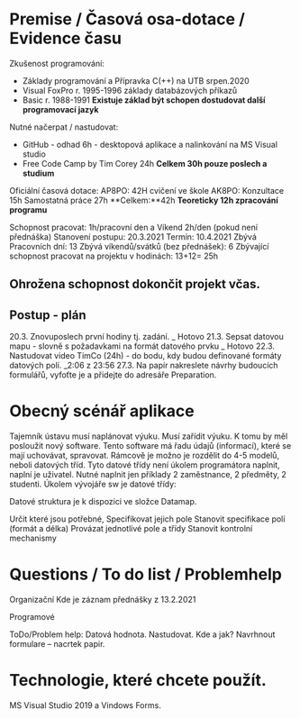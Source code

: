 # Premise / Časová osa-dotace / Evidence času

Zkušenost programování: 
- Základy programování a Přípravka C(++) na UTB srpen.2020
- Visual FoxPro r. 1995-1996 základy databázových příkazů
- Basic r. 1988-1991
**Existuje základ být schopen dostudovat další programovací jazyk**

Nutné načerpat / nastudovat: 
- GitHub - odhad 6h - desktopová aplikace a nalinkování na MS Visual studio
- Free Code Camp by Tim Corey 24h
**Celkem 30h pouze poslech a studium**

Oficiální časová dotace: 
AP8PO: 42H cvičení ve škole
AK8PO: Konzultace 15h Samostatná práce 27h 
**Celkem:**42h
**Teoreticky 12h zpracování programu**

Schopnost pracovat: 1h/pracovní den a Víkend 2h/den (pokud není přednáška)
Stanovení postupu: 20.3.2021
Termín: 10.4.2021 
Zbývá Pracovních dní: 13  Zbývá víkendů/svátků (bez přednášek): 6
Zbývající schopnost pracovat na projektu v hodinách: 13+12= 25h
## Ohrožena schopnost dokončit projekt včas. 

## Postup - plán
20.3. Znovuposlech první hodiny tj. zadání. _ Hotovo
21.3. Sepsat datovou mapu - slovně s požadavkami na formát datového prvku _ Hotovo
22.3. Nastudovat video TimCo (24h) - do bodu, kdy budou definované formáty datových polí. _2:06 z 23:56
27.3. Na papír nakreslete návrhy budoucích formulářů, vyfoťte je a přidejte do adresáře Preparation.


# Obecný scénář aplikace
Tajemník ústavu musí naplánovat výuku. Musí zařídit výuku.  K tomu by měl posloužit nový software. Tento software má řadu údajů (informací), které se mají uchovávat, spravovat. Rámcově je možno je rozdělit do 4-5 modelů, neboli datových tříd. Tyto datové třídy není úkolem programátora naplnit, naplní je uživatel. Nutné naplnit jen příklady 2 zaměstnance, 2 předměty, 2 studenti. Úkolem  vývojáře sw je datové třídy: 

Datové struktura je k dispozici ve složce Datamap.

Určit které jsou potřebné, 
Specifikovat jejich pole 
Stanovit specifikace polí (formát a délka) 
Provázat jednotlivé pole a třídy 
Stanovit kontrolní mechanismy 



# Questions / To do list / Problemhelp
Organizační 
Kde je záznam přednášky z 13.2.2021 


Programové 

ToDo/Problem help:
Datová hodnota. Nastudovat. Kde a jak?
Navrhnout formulare – nacrtek papir. 

# Technologie, které chcete použít.
MS Visual Studio 2019 a Vindows Forms.

